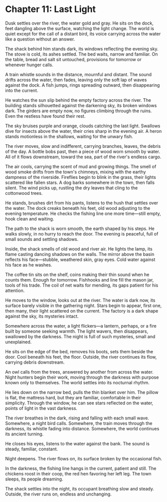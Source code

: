 # Chapter 11: Last Light

Dusk settles over the river, the water gold and gray. He sits on the dock, feet dangling above the surface, watching the light change. The world is quiet except for the call of a distant bird, its voice carrying across the water like a question without an answer.

The shack behind him stands dark, its windows reflecting the evening sky. The stove is cold, its ashes settled. The bed waits, narrow and familiar. On the table, bread and salt sit untouched, provisions for tomorrow or whenever hunger calls.

A train whistle sounds in the distance, mournful and distant. The sound drifts across the water, then fades, leaving only the soft lap of waves against the dock. A fish jumps, rings spreading outward, then disappearing into the current.

He watches the sun slip behind the empty factory across the river. The building stands silhouetted against the darkening sky, its broken windows dark. The girders are empty now, no figures climbing through the ruins. Even the restless have found their rest.

The sky bruises purple and orange, clouds catching the last light. Swallows dive for insects above the water, their cries sharp in the evening air. A heron stands motionless in the shallows, waiting for the unwary fish.

The river moves, slow and indifferent, carrying branches, leaves, the debris of the day. A bottle bobs past, then a piece of wood worn smooth by water. All of it flows downstream, toward the sea, part of the river's endless cargo.

The air cools, carrying the scent of mud and growing things. The smell of wood smoke drifts from the town's chimneys, mixing with the earthy dampness of the riverside. Fireflies begin to blink in the grass, their lights scattered like fallen stars. A dog barks somewhere in the town, then falls silent. The wind picks up, rustling the dry leaves that cling to the cottonwood trees.

He stands, brushes dirt from his pants, listens to the hush that settles over the water. The dock creaks beneath his feet, old wood adjusting to the evening temperature. He checks the fishing line one more time—still empty, hook clean and waiting.

The path to the shack is worn smooth, the earth shaped by his steps. He walks slowly, in no hurry to reach the door. The evening is peaceful, full of small sounds and settling shadows.

Inside, the shack smells of old wood and river air. He lights the lamp, its flame casting dancing shadows on the walls. The mirror above the basin reflects his face—stubble, weathered skin, gray eyes. Cold water against his face as he washes.

The coffee tin sits on the shelf, coins making their thin sound when he counts them. Enough for tomorrow. Fishhooks and line fill the mason jar, tools of his trade. The coil of net waits for mending, its gaps patient for his attention.

He moves to the window, looks out at the river. The water is dark now, its surface barely visible in the gathering night. Stars begin to appear, first one, then many, their light scattered on the current. The factory is a dark shape against the sky, its mysteries intact.

Somewhere across the water, a light flickers—a lantern, perhaps, or a fire built by someone seeking warmth. The light wavers, then disappears, swallowed by the darkness. The night is full of such mysteries, small and unexplained.

He sits on the edge of the bed, removes his boots, sets them beside the door. Cool beneath his feet, the floor. Outside, the river continues its flow, carrying debris downstream.

An owl calls from the trees, answered by another from across the water. Night hunters begin their work, moving through the darkness with purpose known only to themselves. The world settles into its nocturnal rhythm.

He lies down on the narrow bed, pulls the thin blanket over him. The pillow is flat, the mattress hard, but they are familiar, comfortable in their simplicity. Through the window, he can see stars reflected on the water, points of light in the vast darkness.

The river breathes in the dark, rising and falling with each small wave. Somewhere, a night bird calls. Somewhere, the train moves through the darkness, its whistle fading into distance. Somewhere, the world continues its ancient turning.

He closes his eyes, listens to the water against the bank. The sound is steady, familiar, constant.

Night deepens. The river flows on, its surface broken by the occasional fish.

In the darkness, the fishing line hangs in the current, patient and still. The chickens roost in their coop, the red hen favoring her left leg. The town sleeps, its people dreaming.

The shack settles into the night, its occupant breathing slow and steady. Outside, the river runs on, endless and unchanging. 